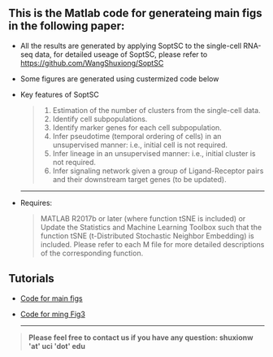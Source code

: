 ## This is the Matlab code for generateing main figs in the following paper:


* All the results are generated by applying SoptSC to the single-cell RNA-seq data, for detailed useage of SoptSC, please refer to
https://github.com/WangShuxiong/SoptSC
* Some figures are generated using custermized code below


* Key features of SoptSC
	> 1. Estimation of the number of clusters from the single-cell data.
	> 2. Identify cell subpopulations.
	> 3. Identify marker genes for each cell subpopulation.
	> 4. Infer pseudotime (temporal ordering of cells) in an unsupervised manner: i.e., initial cell is not required.
	> 5. Infer lineage in an unsupervised manner: i.e., initial cluster is not required. 
	> 6. Infer signaling network given a group of Ligand-Receptor pairs and their downstream target genes (to be updated).
	----------------------

- Requires: 
	> MATLAB R2017b or later (where function tSNE is included)
	> or Update the Statistics and Machine Learning Toolbox such that the function tSNE (t-Distributed Stochastic Neighbor Embedding) is included.
	> Please refer to each M file for more detailed descriptions of the corresponding function.
## Tutorials
- [Code for main figs](https://htmlpreview.github.io/?https://github.com/WangShuxiong/Human_Epi/blob/master/Main_Figs.html)
- [Code for ming Fig3](https://htmlpreview.github.io/?https://github.com/WangShuxiong/Human_Epi/blob/master/Main_Fig3.html)

	-----
> **Please feel free to contact us if you have any question: shuxionw 'at' uci 'dot' edu**
